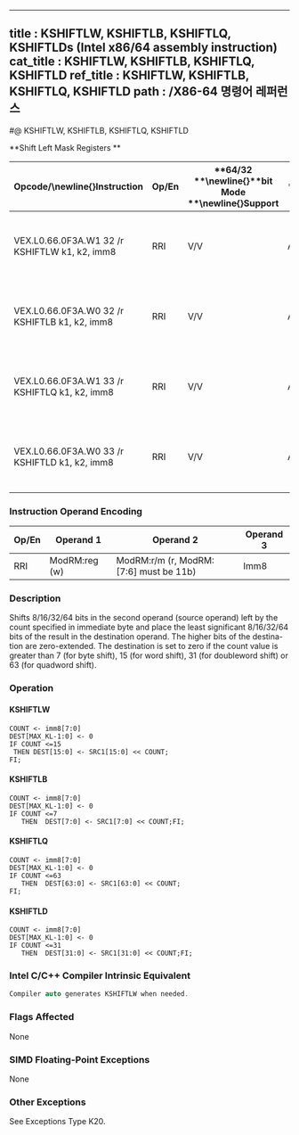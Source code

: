 ----------------------------
title : KSHIFTLW, KSHIFTLB, KSHIFTLQ, KSHIFTLDs (Intel x86/64 assembly instruction)
cat_title : KSHIFTLW, KSHIFTLB, KSHIFTLQ, KSHIFTLD
ref_title : KSHIFTLW, KSHIFTLB, KSHIFTLQ, KSHIFTLD
path : /X86-64 명령어 레퍼런스
----------------------------
#@ KSHIFTLW, KSHIFTLB, KSHIFTLQ, KSHIFTLD

**Shift Left Mask Registers **

|**Opcode/**\newline{}**Instruction**|**Op/En**|**64/32 **\newline{}**bit Mode **\newline{}**Support**|**CPUID **\newline{}**Feature **\newline{}**Flag**|**Description**|
|------------------------------------|---------|------------------------------------------------------|--------------------------------------------------|---------------|
|VEX.L0.66.0F3A.W1 32 /r KSHIFTLW k1, k2, imm8|RRI|V/V|AVX512F|Shift left 16 bits in k2 by immediate and write result in k1.|
|VEX.L0.66.0F3A.W0 32 /r KSHIFTLB k1, k2, imm8|RRI|V/V|AVX512DQ|Shift left 8 bits in k2 by immediate and write result in k1.|
|VEX.L0.66.0F3A.W1 33 /r KSHIFTLQ k1, k2, imm8|RRI|V/V|AVX512BW|Shift left 64 bits in k2 by immediate and write result in k1.|
|VEX.L0.66.0F3A.W0 33 /r KSHIFTLD k1, k2, imm8|RRI|V/V|AVX512BW|Shift left 32 bits in k2 by immediate and write result in k1.|
### Instruction Operand Encoding


|Op/En|Operand 1|Operand 2|Operand 3|
|-----|---------|---------|---------|
|RRI|ModRM:reg (w)|ModRM:r/m (r, ModRM:[7:6] must be 11b)|Imm8|
### Description


Shifts 8/16/32/64 bits in the second operand (source operand) left by the count specified in immediate byte and place the least significant 8/16/32/64 bits of the result in the destination operand. The higher bits of the destina-tion are zero-extended. The destination is set to zero if the count value is greater than 7 (for byte shift), 15 (for word shift), 31 (for doubleword shift) or 63 (for quadword shift).


### Operation
#### KSHIFTLW
```info-verb
COUNT <-  imm8[7:0]
DEST[MAX_KL-1:0]  <- 0
IF COUNT <=15
 THEN DEST[15:0]  <- SRC1[15:0] << COUNT;
FI;
```
#### KSHIFTLB
```info-verb
COUNT  <- imm8[7:0]
DEST[MAX_KL-1:0]  <- 0
IF COUNT <=7
   THEN  DEST[7:0] <-  SRC1[7:0] << COUNT;FI;
```
#### KSHIFTLQ
```info-verb
COUNT  <- imm8[7:0]
DEST[MAX_KL-1:0]  <- 0
IF COUNT <=63
   THEN  DEST[63:0]  <- SRC1[63:0] << COUNT;
FI;
```
#### KSHIFTLD
```info-verb
COUNT <-  imm8[7:0]
DEST[MAX_KL-1:0]  <- 0
IF COUNT <=31
   THEN  DEST[31:0] <-  SRC1[31:0] << COUNT;FI;
```

### Intel C/C++ Compiler Intrinsic Equivalent

```cpp
Compiler auto generates KSHIFTLW when needed.
```
### Flags Affected


None

### SIMD Floating-Point Exceptions


None

### Other Exceptions


See Exceptions Type K20.

